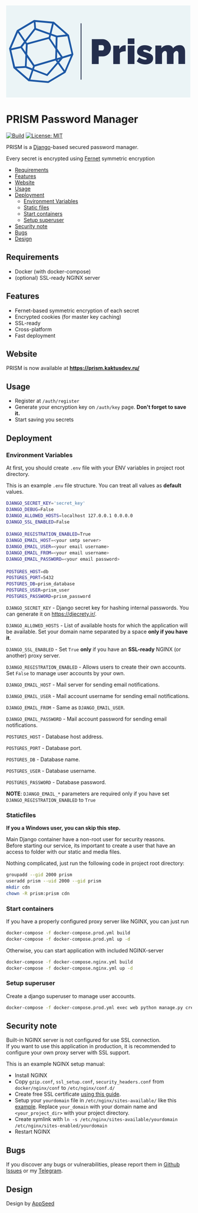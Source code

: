 <img src="src/logo.png" width="500">

# PRISM Password Manager
[![Build](https://github.com/KaktusOnFire/prism-password-manager/actions/workflows/main.yaml/badge.svg?branch=master)](https://github.com/KaktusOnFire/prism-password-manager/actions/workflows/main.yaml)
[![License: MIT](https://img.shields.io/badge/License-MIT-yellow.svg)](https://opensource.org/licenses/MIT)

PRISM is a [Django](https://www.djangoproject.com/)-based secured password manager.

Every secret is encrypted using [Fernet](https://cryptography.io/en/latest/fernet/) symmetric encryption

- [Requirements](#requirements)
- [Features](#features)
- [Website](#website)
- [Usage](#usage)
- [Deployment](#deployment)
   - [Environment Variables](#environment-variables)
   - [Static files](#staticfiles)
   - [Start containers](#start-containers)
   - [Setup superuser](#setup-superuser)
- [Security note](#security-note)
- [Bugs](#bugs)
- [Design](#design)

## Requirements
* Docker (with docker-compose)
* (optional) SSL-ready NGINX server

## Features

- Fernet-based symmetric encryption of each secret
- Encrypted cookies (for master key caching)
- SSL-ready
- Cross-platform
- Fast deployment

## Website

PRISM is now available at **https://prism.kaktusdev.ru/**

## Usage

* Register at `/auth/register`
* Generate your encryption key on `/auth/key` page. **Don't forget to save it.**
* Start saving you secrets

## Deployment

### Environment Variables
At first, you should create `.env` file with your ENV variables in project root directory.

This is an example `.env` file structure.
You can treat all values as **default** values.
```bash
DJANGO_SECRET_KEY='secret_key'
DJANGO_DEBUG=False
DJANGO_ALLOWED_HOSTS=localhost 127.0.0.1 0.0.0.0
DJANGO_SSL_ENABLED=False

DJANGO_REGISTRATION_ENABLED=True
DJANGO_EMAIL_HOST=<your smtp server>
DJANGO_EMAIL_USER=<your email username>
DJANGO_EMAIL_FROM=<your email username>
DJANGO_EMAIL_PASSWORD=<your email password>

POSTGRES_HOST=db
POSTGRES_PORT=5432
POSTGRES_DB=prism_database
POSTGRES_USER=prism_user
POSTGRES_PASSWORD=prism_password
```

`DJANGO_SECRET_KEY` - Django secret key for hashing internal passwords. You can generate it on https://djecrety.ir/.

`DJANGO_ALLOWED_HOSTS` - List of available hosts for which the application will be available. Set your domain name separated by a space **only if you have it**.

`DJANGO_SSL_ENABLED` -  Set `True` **only** if you have an **SSL-ready** NGINX (or another) proxy server.

`DJANGO_REGISTRATION_ENABLED` -  Allows users to create their own accounts. Set `False` to manage user accounts by your own.  

`DJANGO_EMAIL_HOST` - Mail server for sending email notifications.

`DJANGO_EMAIL_USER` - Mail account username for sending email notifications.

`DJANGO_EMAIL_FROM` - Same as `DJANGO_EMAIL_USER`.

`DJANGO_EMAIL_PASSWORD` - Mail account password for sending email notifications.

`POSTGRES_HOST` - Database host address.

`POSTGRES_PORT` - Database port.

`POSTGRES_DB` - Database name.

`POSTGRES_USER` - Database username.

`POSTGRES_PASSWORD` - Database password.

**NOTE**: `DJANGO_EMAIL_*` parameters are required only if you have set `DJANGO_REGISTRATION_ENABLED` to `True`

### Staticfiles
**If you a Windows user, you can skip this step.**

Main Django container have a non-root user for security reasons.  
Before starting our service, its important to create a user that have an access to folder with our static and media files.

Nothing complicated, just run the following code in project root directory:
```bash 
groupadd --gid 2000 prism 
useradd prism --uid 2000 --gid prism
mkdir cdn
chown -R prism:prism cdn
```

### Start containers

If you have a properly configured proxy server like NGINX, you can just run
```bash 
docker-compose -f docker-compose.prod.yml build
docker-compose -f docker-compose.prod.yml up -d
```

Otherwise, you can start application with included NGINX-server
```bash 
docker-compose -f docker-compose.nginx.yml build
docker-compose -f docker-compose.nginx.yml up -d
```

### Setup superuser

Create a django superuser to manage user accounts.
```bash 
docker-compose -f docker-compose.prod.yml exec web python manage.py createsuperuser
```

## Security note

Built-in NGINX server is not configured for use SSL connection.  
If you want to use this application in production, it is recommended to configure your own proxy server with SSL support.

This is an example NGINX setup manual:
* Install NGINX
* Copy `gzip.conf`, `ssl_setup.conf`, `security_headers.conf` from `docker/nginx/conf` to `/etc/nginx/conf.d/`
* Create free SSL certificate [using this guide](https://www.nginx.com/blog/using-free-ssltls-certificates-from-lets-encrypt-with-nginx/).
* Setup your `yourdomain` file in `/etc/nginx/sites-available/` like this [example](https://gist.github.com/KaktusOnFire/c5dc512f24612eee143e44a4bedef3df). Replace `your_domain` with your domain name and `<your_project_dir>` with your project directory.
* Create symlink with `ln -s /etc/nginx/sites-available/yourdomain /etc/nginx/sites-enabled/yourdomain`
* Restart NGINX

## Bugs

If you discover any bugs or vulnerabilities, please report them in [Github Issues](https://github.com/KaktusOnFire/prism-password-manager/issues) or my [Telegram](https://t.me/KaktusOnFire).

## Design

Design by [AppSeed](https://appseed.us/)